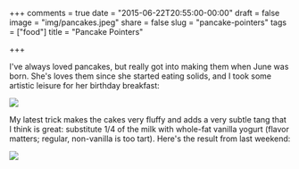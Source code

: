 +++
comments = true
date = "2015-06-22T20:55:00-00:00"
draft = false
image = "img/pancakes.jpeg" 
share = false
slug = "pancake-pointers"
tags = ["food"]
title = "Pancake Pointers"

+++

I've always loved pancakes, but really got into making them when June was born. She's loves them since she started eating solids, and I took some artistic leisure for her birthday breakfast:

![](/img/birthday-pancakes.jpeg)

My latest trick makes the cakes very fluffy and adds a very subtle tang that I think is great: substitute 1/4 of the milk with whole-fat vanilla yogurt (flavor matters; regular, non-vanilla is too tart). Here's the result from last weekend:

![](/img/pancakes.jpeg)